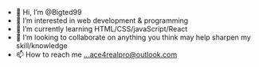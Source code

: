 - 👋 Hi, I’m @Bigted99
- 👀 I’m interested in web development & programming
- 🌱 I’m currently learning HTML/CSS/javaScript/React
- 💞️ I’m looking to collaborate on anything you think may help sharpen my skill/knowledge
- 📫 How to reach me ...ace4realpro@outlook.com

<!---
Bigted99/Bigted99 is a ✨ special ✨ repository because its `README.md` (this file) appears on your GitHub profile.
You can click the Preview link to take a look at your changes.
--->
